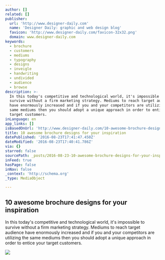 ```yaml
---
author: []
related: []
publisher:
  url: 'http://www.designer-daily.com'
  name: 'Designer Daily: graphic and web design blog'
  favicon: 'http://www.designer-daily.com/favicon-32x32.png'
  domain: www.designer-daily.com
keywords:
  - brochure
  - customers
  - mediums
  - typography
  - designs
  - inveigle
  - handwriting
  - undivided
  - audience
  - browse
description: >-
  In this today's competitive and technological world, it's impossible to
  survive without a firm marketing strategy. Mediums to reach target audience
  have enormously increased and if you and your competitors are utilizing the
  same mediums then you should adopt a unique approach in order to entice your
  target customers.
inLanguage: en
app_links: []
isBasedOnUrl: 'http://www.designer-daily.com/10-awesome-brochure-designs-inspiration-45705'
title: 10 awesome brochure designs for your inspiration
datePublished: '2016-08-23T17:41:47.450Z'
dateModified: '2016-08-23T17:40:41.786Z'
via: {}
starred: false
sourcePath: _posts/2016-08-23-10-awesome-brochure-designs-for-your-inspiration.md
inFeed: true
hasPage: false
inNav: false
_context: 'http://schema.org'
_type: MediaObject

---
```

<article style=""><h1>10 awesome brochure designs for your inspiration</h1><p>In this today's competitive and technological world, it's impossible to survive without a firm marketing strategy. Mediums to reach target audience have enormously increased and if you and your competitors are utilizing the same mediums then you should adopt a unique approach in order to entice your target customers.</p><img src="http://www.designer-daily.com/wp-content/uploads/2014/06/438.jpg" /></article>